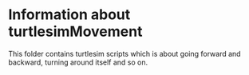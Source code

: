 # Information about turtlesimMovement
This folder contains turtlesim scripts which is about going forward and backward, turning around itself and so on.
